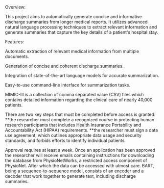 Overview:

This project aims to automatically generate concise and informative discharge summaries from longer medical reports. It utilizes advanced natural language processing techniques to extract relevant information and generate summaries that capture the key details of a patient's hospital stay.

Features:

Automatic extraction of relevant medical information from multiple documents.


Generation of concise and coherent discharge summaries.


Integration of state-of-the-art language models for accurate summarization.


Easy-to-use command-line interface for summarization tasks.


MIMIC-III is a collection of comma separated value (CSV) files which contains detailed information regarding the clinical care of nearly 40,000 patients.

There are two key steps that must be completed before access is granted:
**the researcher must complete a recognized course in protecting human research participants that includes Health Insurance Portability and Accountability Act (HIPAA) requirements.
**the researcher must sign a data use agreement, which outlines appropriate data usage and security standards, and forbids efforts to identify individual patients.

Approval requires at least a week. Once an application has been approved the researcher will receive emails containing instructions for downloading the database from PhysioNetWorks, a restricted access component of PhysioNet. After which the data can be accessed with utmost care.
BART, being a sequence-to-sequence model, consists of an encoder and a decoder that work together to generate text, including discharge summaries.
